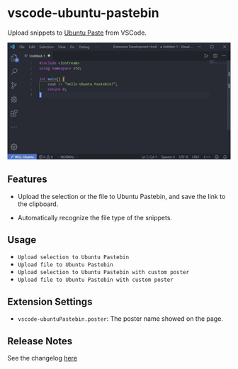 # vscode-ubuntu-pastebin

Upload snippets to [Ubuntu Paste](https://paste.ubuntu.com) from VSCode.

![demo](demo.gif)

## Features

- Upload the selection or the file to Ubuntu Pastebin, and save the link to the clipboard.

- Automatically recognize the file type of the snippets.

## Usage
- `Upload selection to Ubuntu Pastebin`
- `Upload file to Ubuntu Pastebin`
- `Upload selection to Ubuntu Pastebin with custom poster`
- `Upload file to Ubuntu Pastebin with custom poster`

## Extension Settings

* `vscode-ubuntuPastebin.poster`: The poster name showed on the page.

## Release Notes
See the changelog [here](CHANGELOG.md)